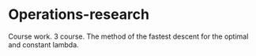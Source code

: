 # Operations-research
Course work. 3 course. The method of the fastest descent for the optimal and constant lambda.
